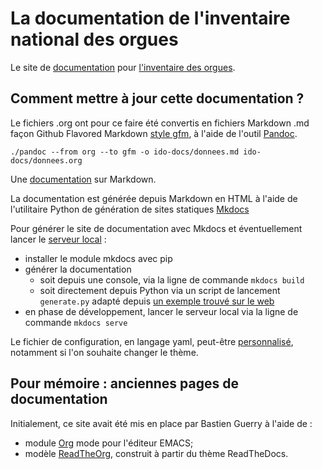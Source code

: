 # La documentation de l'inventaire national des orgues

Le site de [documentation](https://docs.inventaire-des-orgues.fr) pour [l'inventaire des orgues](https://inventaire-des-orgues.fr). 

## Comment mettre à jour cette documentation ?

Le fichiers .org ont pour ce faire été convertis en fichiers Markdown .md façon Github Flavored Markdown [style gfm](https://pandoc.org/MANUAL.html#atx-style-headings), à l'aide de l'outil [Pandoc](https://pandoc.org).

```
./pandoc --from org --to gfm -o ido-docs/donnees.md ido-docs/donnees.org
```

Une [documentation](https://blog.wax-o.com/2014/04/tutoriel-un-guide-pour-bien-commencer-avec-markdown/) sur Markdown.

La documentation est générée depuis Markdown en HTML à l'aide de l'utilitaire Python de génération de sites statiques [Mkdocs](https://www.mkdocs.org)

Pour générer le site de documentation avec Mkdocs et éventuellement lancer le [serveur local](http://127.0.0.1:8000) :

- installer le module mkdocs avec pip
- générer la documentation
    - soit depuis une console, via la ligne de commande `mkdocs build`
    - soit directement depuis Python via un script de lancement `generate.py` adapté depuis [un exemple trouvé sur le web](https://github.com/ASoftTech/Gbd.IO.Serial/blob/master/Docs/MkDocs/build.py)
- en phase de développement, lancer le serveur local via la ligne de commande `mkdocs serve`

Le fichier de configuration, en langage yaml, peut-être [personnalisé](https://www.mkdocs.org/user-guide/configuration/), notamment si l'on souhaite changer le thème.

## Pour mémoire : anciennes pages de documentation

Initialement, ce site avait été mis en place par Bastien Guerry à l'aide de :

- module [Org](https://github.com/fniessen/refcard-org-mode) mode pour l'éditeur EMACS;
- modèle [ReadTheOrg](https://github.com/fniessen/org-html-themes), construit à partir du thème ReadTheDocs.
